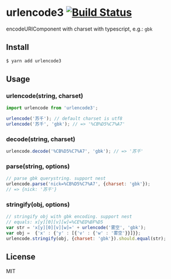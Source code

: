 urlencode3 [![Build Status](https://travis-ci.org/bluelovers/urlencode.svg)](https://travis-ci.org/bluelovers/urlencode)
========================================================================================================================

encodeURIComponent with charset with typescript, e.g.: `gbk`

## Install

```bash
$ yarn add urlencode3
```

## Usage

### urlencode(string, charset)

```typescript
import urlencode from 'urlencode3';

urlencode('苏千'); // default charset is utf8
urlencode('苏千', 'gbk'); // => '%CB%D5%C7%A7'
```

### decode(string, charset)

```js
urlencode.decode('%CB%D5%C7%A7', 'gbk'); // => '苏千'
```

### parse(string, options)

```js
// parse gbk querystring. support nest
urlencode.parse('nick=%CB%D5%C7%A7', {charset: 'gbk'});
// => {nick: '苏千'}
```

### stringify(obj, options)

```js
// stringify obj with gbk encoding. support nest
// equals: x[y][0][v][w]=%CE%ED%BF%D5
var str = 'x[y][0][v][w]=' + urlencode('雾空', 'gbk');
var obj =  {'x' : {'y' : [{'v' : {'w' : '雾空'}}]}};
urlencode.stringify(obj, {charset: 'gbk'}).should.equal(str);
```

## License

MIT
